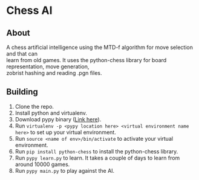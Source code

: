Chess AI
========

About
-----

A chess artificial intelligence using the MTD-f algorithm for move selection and that can  
learn from old games. It uses the python-chess library for board representation, move generation,  
zobrist hashing and reading .pgn files.

Building
--------

1. Clone the repo.
2. Install python and virtualenv.
3. Download pypy binary ([Link here](http://pypy.org/download.html)).
4. Run `virtualenv -p <pypy location here> <virtual environment name here>` to set up your virtual environment.
5. Run `source <name of env>/bin/activate` to activate your virtual environment.
6. Run `pip install python-chess` to install the python-chess library.
7. Run `pypy learn.py` to learn. It takes a couple of days to learn from around 10000 games.
8. Run `pypy main.py` to play against the AI.